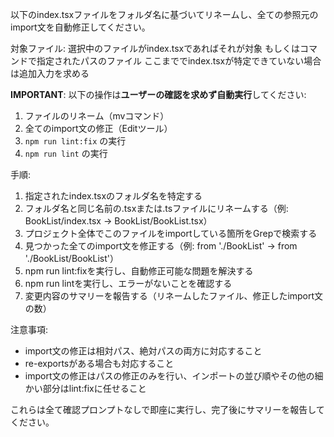 以下のindex.tsxファイルをフォルダ名に基づいてリネームし、全ての参照元のimport文を自動修正してください。

対象ファイル:
選択中のファイルがindex.tsxであればそれが対象
もしくはコマンドで指定されたパスのファイル
ここまででindex.tsxが特定できていない場合は追加入力を求める

**IMPORTANT**: 以下の操作は**ユーザーの確認を求めず自動実行**してください:

1. ファイルのリネーム（mvコマンド）
2. 全てのimport文の修正（Editツール）
3. `npm run lint:fix` の実行
4. `npm run lint` の実行

手順:

1. 指定されたindex.tsxのフォルダ名を特定する
2. フォルダ名と同じ名前の.tsxまたは.tsファイルにリネームする（例: BookList/index.tsx → BookList/BookList.tsx）
3. プロジェクト全体でこのファイルをimportしている箇所をGrepで検索する
4. 見つかった全てのimport文を修正する（例: from './BookList' → from './BookList/BookList'）
5. npm run lint:fixを実行し、自動修正可能な問題を解決する
6. npm run lintを実行し、エラーがないことを確認する
7. 変更内容のサマリーを報告する（リネームしたファイル、修正したimport文の数）

注意事項:

- import文の修正は相対パス、絶対パスの両方に対応すること
- re-exportsがある場合も対応すること
- import文の修正はパスの修正のみを行い、インポートの並び順やその他の細かい部分はlint:fixに任せること

これらは全て確認プロンプトなしで即座に実行し、完了後にサマリーを報告してください。
